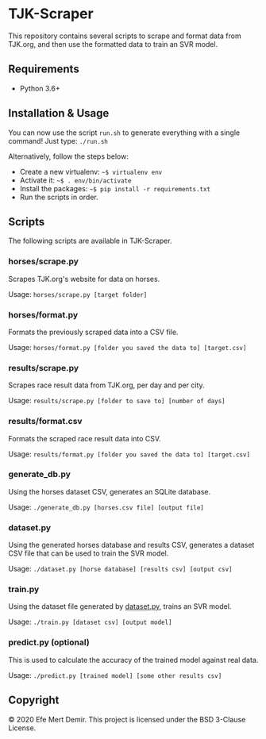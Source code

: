 # TJK-Scraper

This repository contains several scripts to scrape and format data from TJK.org,
and then use the formatted data to train an SVR model.

## Requirements

- Python 3.6+

## Installation & Usage

You can now use the script `run.sh` to generate everything with a single
command! Just type: `./run.sh`

Alternatively, follow the steps below:

- Create a new virtualenv: `~$ virtualenv env`
- Activate it: `~$ . env/bin/activate`
- Install the packages: `~$ pip install -r requirements.txt`
- Run the scripts in order.

## Scripts

The following scripts are available in TJK-Scraper.

### horses/scrape.py

Scrapes TJK.org's website for data on horses.

Usage: `horses/scrape.py [target folder]`

### horses/format.py

Formats the previously scraped data into a CSV file.

Usage: `horses/format.py [folder you saved the data to] [target.csv]`

### results/scrape.py

Scrapes race result data from TJK.org, per day and per city.

Usage: `results/scrape.py [folder to save to] [number of days]`

### results/format.csv

Formats the scraped race result data into CSV.

Usage: `results/format.py [folder you saved the data to] [target.csv]`

### generate_db.py

Using the horses dataset CSV, generates an SQLite database.

Usage: `./generate_db.py [horses.csv file] [output file]`

### dataset.py

Using the generated horses database and results CSV, generates a dataset CSV
file that can be used to train the SVR model.

Usage: `./dataset.py [horse database] [results csv] [output csv]`

### train.py

Using the dataset file generated by [dataset.py](dataset.py), trains an
SVR model.

Usage: `./train.py [dataset csv] [output model]`

### predict.py (optional)

This is used to calculate the accuracy of the trained model against real data.

Usage: `./predict.py [trained model] [some other results csv]`

## Copyright

&copy; 2020 Efe Mert Demir. This project is licensed under the BSD 3-Clause License.
